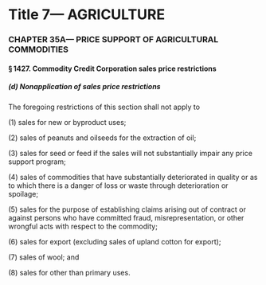 
# Title 7— AGRICULTURE
### CHAPTER 35A— PRICE SUPPORT OF AGRICULTURAL COMMODITIES
#### § 1427. Commodity Credit Corporation sales price restrictions
##### (d) Nonapplication of sales price restrictions

The foregoing restrictions of this section shall not apply to

(1) sales for new or byproduct uses;

(2) sales of peanuts and oilseeds for the extraction of oil;

(3) sales for seed or feed if the sales will not substantially impair any price support program;

(4) sales of commodities that have substantially deteriorated in quality or as to which there is a danger of loss or waste through deterioration or spoilage;

(5) sales for the purpose of establishing claims arising out of contract or against persons who have committed fraud, misrepresentation, or other wrongful acts with respect to the commodity;

(6) sales for export (excluding sales of upland cotton for export);

(7) sales of wool; and

(8) sales for other than primary uses.
